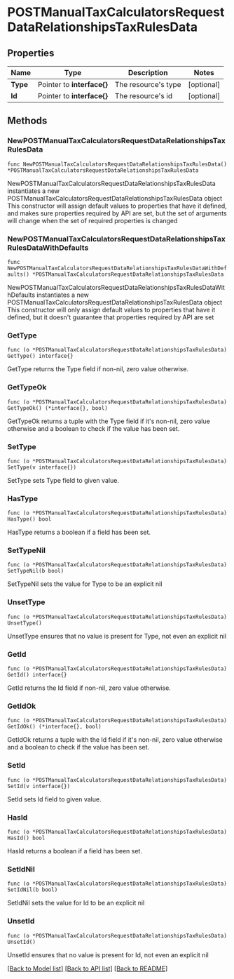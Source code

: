 # POSTManualTaxCalculatorsRequestDataRelationshipsTaxRulesData

## Properties

Name | Type | Description | Notes
------------ | ------------- | ------------- | -------------
**Type** | Pointer to **interface{}** | The resource&#39;s type | [optional] 
**Id** | Pointer to **interface{}** | The resource&#39;s id | [optional] 

## Methods

### NewPOSTManualTaxCalculatorsRequestDataRelationshipsTaxRulesData

`func NewPOSTManualTaxCalculatorsRequestDataRelationshipsTaxRulesData() *POSTManualTaxCalculatorsRequestDataRelationshipsTaxRulesData`

NewPOSTManualTaxCalculatorsRequestDataRelationshipsTaxRulesData instantiates a new POSTManualTaxCalculatorsRequestDataRelationshipsTaxRulesData object
This constructor will assign default values to properties that have it defined,
and makes sure properties required by API are set, but the set of arguments
will change when the set of required properties is changed

### NewPOSTManualTaxCalculatorsRequestDataRelationshipsTaxRulesDataWithDefaults

`func NewPOSTManualTaxCalculatorsRequestDataRelationshipsTaxRulesDataWithDefaults() *POSTManualTaxCalculatorsRequestDataRelationshipsTaxRulesData`

NewPOSTManualTaxCalculatorsRequestDataRelationshipsTaxRulesDataWithDefaults instantiates a new POSTManualTaxCalculatorsRequestDataRelationshipsTaxRulesData object
This constructor will only assign default values to properties that have it defined,
but it doesn't guarantee that properties required by API are set

### GetType

`func (o *POSTManualTaxCalculatorsRequestDataRelationshipsTaxRulesData) GetType() interface{}`

GetType returns the Type field if non-nil, zero value otherwise.

### GetTypeOk

`func (o *POSTManualTaxCalculatorsRequestDataRelationshipsTaxRulesData) GetTypeOk() (*interface{}, bool)`

GetTypeOk returns a tuple with the Type field if it's non-nil, zero value otherwise
and a boolean to check if the value has been set.

### SetType

`func (o *POSTManualTaxCalculatorsRequestDataRelationshipsTaxRulesData) SetType(v interface{})`

SetType sets Type field to given value.

### HasType

`func (o *POSTManualTaxCalculatorsRequestDataRelationshipsTaxRulesData) HasType() bool`

HasType returns a boolean if a field has been set.

### SetTypeNil

`func (o *POSTManualTaxCalculatorsRequestDataRelationshipsTaxRulesData) SetTypeNil(b bool)`

 SetTypeNil sets the value for Type to be an explicit nil

### UnsetType
`func (o *POSTManualTaxCalculatorsRequestDataRelationshipsTaxRulesData) UnsetType()`

UnsetType ensures that no value is present for Type, not even an explicit nil
### GetId

`func (o *POSTManualTaxCalculatorsRequestDataRelationshipsTaxRulesData) GetId() interface{}`

GetId returns the Id field if non-nil, zero value otherwise.

### GetIdOk

`func (o *POSTManualTaxCalculatorsRequestDataRelationshipsTaxRulesData) GetIdOk() (*interface{}, bool)`

GetIdOk returns a tuple with the Id field if it's non-nil, zero value otherwise
and a boolean to check if the value has been set.

### SetId

`func (o *POSTManualTaxCalculatorsRequestDataRelationshipsTaxRulesData) SetId(v interface{})`

SetId sets Id field to given value.

### HasId

`func (o *POSTManualTaxCalculatorsRequestDataRelationshipsTaxRulesData) HasId() bool`

HasId returns a boolean if a field has been set.

### SetIdNil

`func (o *POSTManualTaxCalculatorsRequestDataRelationshipsTaxRulesData) SetIdNil(b bool)`

 SetIdNil sets the value for Id to be an explicit nil

### UnsetId
`func (o *POSTManualTaxCalculatorsRequestDataRelationshipsTaxRulesData) UnsetId()`

UnsetId ensures that no value is present for Id, not even an explicit nil

[[Back to Model list]](../README.md#documentation-for-models) [[Back to API list]](../README.md#documentation-for-api-endpoints) [[Back to README]](../README.md)


